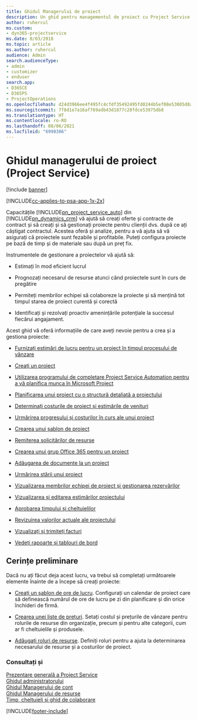 ```yaml
---
title: Ghidul Managerului de proiect
description: Un ghid pentru managementul de proiect cu Project Service
author: ruhercul
ms.custom:
- dyn365-projectservice
ms.date: 8/03/2018
ms.topic: article
ms.author: ruhercul
audience: Admin
search.audienceType:
- admin
- customizer
- enduser
search.app:
- D365CE
- D365PS
- ProjectOperations
ms.openlocfilehash: d24d3966ee4f495fc4cfdf35492495fd0244b5ef08e53005d8ac4a854cd7cce5
ms.sourcegitcommit: 7f8d1e7a16af769adb43d1877c28fdce53975db8
ms.translationtype: HT
ms.contentlocale: ro-RO
ms.lasthandoff: 08/06/2021
ms.locfileid: "6998386"
---
```

# <a name="project-manager-guide-project-service"></a>Ghidul managerului de proiect (Project Service)

[!include [banner](../includes/psa-now-project-operations.md)]

[!INCLUDE[cc-applies-to-psa-app-1x-2x](../includes/cc-applies-to-psa-app-1x-2x.md)]

Capacitățile [!INCLUDE[pn_project_service_auto](../includes/pn-project-service-auto.md)] din [!INCLUDE[pn_dynamics_crm](../includes/pn-dynamics-crm.md)] vă ajută să creați oferte și contracte de contract și să creați și să gestionați proiecte pentru clienții dvs. după ce ați câștigat contractul. Acestea oferă și analize, pentru a vă ajuta să vă asigurați că proiectele sunt fezabile și profitabile. Puteți configura proiecte pe bază de timp și de materiale sau după un preț fix.  
  
 Instrumentele de gestionare a proiectelor vă ajută să:  
  
-   Estimați în mod eficient lucrul  
  
-   Prognozați necesarul de resurse atunci când proiectele sunt în curs de pregătire  
  
-   Permiteți membrilor echipei să colaboreze la proiecte și să mențină tot timpul starea de proiect curentă și corectă  
  
-   Identificați și rezolvați proactiv amenințările potențiale la succesul fiecărui angajament.  
  
Acest ghid vă oferă informațiile de care aveți nevoie pentru a crea și a gestiona proiecte:  
  
-   [Furnizați estimări de lucru pentru un proiect în timpul procesului de vânzare](../psa/provide-estimates-project-during-sales-process.md)  
  
-   [Creați un proiect](../psa/create-project.md)  
  
-   [Utilizarea programului de completare Project Service Automation pentru a vă planifica munca în Microsoft Project](../psa/add-plan-work-microsoft-project.md)  
  
-   [Planificarea unui proiect cu o structură detaliată a proiectului](../psa/schedule-project-work-breakdown-structure.md)  
  
-   [Determinați costurile de proiect și estimările de venituri](../psa/determine-project-cost-revenue-estimates.md)  
  
-   [Urmărirea progresului și costurilor în curs ale unui proiect](../psa/track-project-progress-cost.md)  
  
-   [Crearea unui șablon de proiect](../psa/create-project-template.md)  
  
-   [Remiterea solicitărilor de resurse](../psa/submit-resource-requests.md)  
  
-   [Crearea unui grup Office 365 pentru un proiect](../psa/create-office-365-group-project.md)  
  
-   [Adăugarea de documente la un proiect](../psa/add-documents-project.md)  
  
-   [Urmărirea stării unui proiect](../psa/track-project-status.md)  
  
-   [Vizualizarea membrilor echipei de proiect și gestionarea rezervărilor](../psa/view-project-team-members-manage-bookings.md)  
  
-   [Vizualizarea și editarea estimărilor proiectului](../psa/view-edit-project-estimates.md)  
  
-   [Aprobarea timpului și cheltuielilor](../psa/approve-time-expenses.md)  
  
-   [Revizuirea valorilor actuale ale proiectului](../psa/review-project-actuals.md)  
  
-   [Vizualizați și trimiteți facturi](../psa/view-send-invoices.md)  
  
-   [Vedeți rapoarte și tablouri de bord](../psa/view-dashboards-reports.md)  
  
## <a name="prerequisites"></a>Cerințe preliminare  
 Dacă nu ați făcut deja acest lucru, va trebui să completați următoarele elemente înainte de a începe să creați proiecte:  
  
-   [Creați un șablon de ore de lucru](../psa/create-work-hours-template.md). Configurați un calendar de proiect care să definească numărul de ore de lucru pe zi din planificare și din orice închideri de firmă.  
  
-   [Crearea unei liste de prețuri](../psa/create-price-list.md). Setați costul și prețurile de vânzare pentru rolurile de resurse din organizație, precum și pentru alte categorii, cum ar fi cheltuielile și produsele.  
  
-   [Adăugați roluri de resurse](../psa/add-resource-roles.md). Definiți roluri pentru a ajuta la determinarea necesarului de resurse și a costurilor de proiect.  
  
### <a name="see-also"></a>Consultați și  
 [Prezentare generală a Project Service](../psa/overview.md)   
 [Ghidul administratorului](../psa/admin-guide.md)   
 [Ghidul Managerului de cont](../psa/account-manager-guide.md)   
 [Ghidul Managerului de resurse](../psa/resource-manager-guide.md)   
 [Timp, cheltuieli și ghid de colaborare](../psa/time-expense-collaboration-guide.md)



[!INCLUDE[footer-include](../includes/footer-banner.md)]